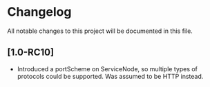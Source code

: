 # Changelog
All notable changes to this project will be documented in this file.

## [1.0-RC10]
- Introduced a portScheme on ServiceNode, so multiple types of protocols could be supported. Was assumed to be HTTP instead. 